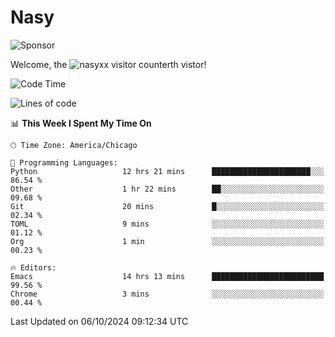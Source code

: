 # Nasy

<!--
<p align="center">
<img height="200" src="https://github-readme-stats.vercel.app/api?username=nasyxx&count_private=true&show_icons=true&theme=dracula&include_all_commits=true"/>
<img height="200" src="https://github-readme-stats.vercel.app/api/top-langs/?username=nasyxx&theme=dracula&hide=html,jupyter+notebook&count_private=true&show_icons=true"/>
</p>

  
----------------
-->

![Sponsor](https://img.shields.io/static/v1.svg?label=Sponsor&message=%E2%9D%A4&logo=GitHub&style=flat&color=pink)
 
Welcome, the ![nasyxx visitor counter](https://count.getloli.com/get/@nasyxx?theme=rule34)th vistor!
 
<!--START_SECTION:waka-->
![Code Time](http://img.shields.io/badge/Code%20Time-4%2C690%20hrs%2010%20mins-blue)

![Lines of code](https://img.shields.io/badge/From%20Hello%20World%20I%27ve%20Written-6.4%20million%20lines%20of%20code-blue)

📊 **This Week I Spent My Time On** 

```text
🕑︎ Time Zone: America/Chicago

💬 Programming Languages: 
Python                   12 hrs 21 mins      ██████████████████████░░░   86.54 % 
Other                    1 hr 22 mins        ██░░░░░░░░░░░░░░░░░░░░░░░   09.68 % 
Git                      20 mins             █░░░░░░░░░░░░░░░░░░░░░░░░   02.34 % 
TOML                     9 mins              ░░░░░░░░░░░░░░░░░░░░░░░░░   01.12 % 
Org                      1 min               ░░░░░░░░░░░░░░░░░░░░░░░░░   00.23 % 

🔥 Editors: 
Emacs                    14 hrs 13 mins      █████████████████████████   99.56 % 
Chrome                   3 mins              ░░░░░░░░░░░░░░░░░░░░░░░░░   00.44 % 
```


 Last Updated on 06/10/2024 09:12:34 UTC
<!--END_SECTION:waka-->

<!-- ![visitors](https://visitor-badge.laobi.icu/badge?page_id=nasyxx.nasyxx) -->

